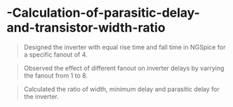 # -Calculation-of-parasitic-delay-and-transistor-width-ratio

> Designed the inverter with equal rise time and fall time in NGSpice for a specific fanout of 4.

> Observed the effect of different fanout on inverter delays by varrying the fanout from 1 to 8.

> Calculated the ratio of width, minimum delay and parasitic delay for the inverter.
